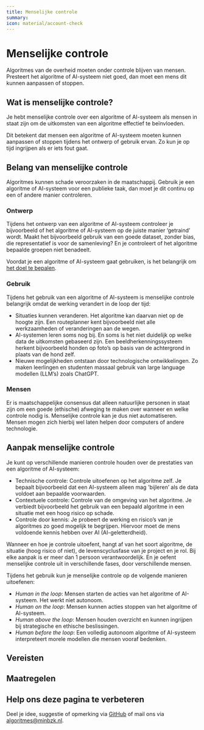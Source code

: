 ```yaml
---
title: Menselijke controle
summary:
icon: material/account-check
---
```


# Menselijke controle
Algoritmes van de overheid moeten onder controle blijven van mensen. Presteert het algoritme of AI-systeem niet goed, dan moet een mens dit kunnen aanpassen of stoppen.

## Wat is menselijke controle?
Je hebt menselijke controle over een algoritme of AI-systeem als mensen in staat zijn om de uitkomsten van een algoritme effectief te beïnvloeden. 

Dit betekent dat mensen een algoritme of AI-systeem moeten kunnen aanpassen of stoppen tijdens het ontwerp of gebruik ervan. Zo kun je op tijd ingrijpen als er iets fout gaat.

## Belang van menselijke controle
Algoritmes kunnen schade veroorzaken in de maatschappij. Gebruik je een algoritme of AI-systeem voor een publieke taak, dan moet je dit continu op een of andere manier controleren. 

### Ontwerp
Tijdens het ontwerp van een algoritme of AI-systeem controleer je bijvoorbeeld of het algoritme of AI-systeem op de juiste manier ‘getraind’ wordt. Maakt het bijvoorbeeld gebruik van een goede dataset, zonder bias, die representatief is voor de samenleving? En je controleert of het algoritme bepaalde groepen niet benadeelt. 

Voordat je een algoritme of AI-systeem gaat gebruiken, is het belangrijk om [het doel te bepalen](../../maatregelen/formuleren_doelstellling.md). 

### Gebruik
Tijdens het gebruik van een algoritme of AI-systeem is menselijke controle belangrijk omdat de werking verandert in de loop der tijd:

- Situaties kunnen veranderen. Het algoritme kan daarvan niet op de hoogte zijn. Een routeplanner kent bijvoorbeeld niet alle werkzaamheden of veranderingen aan de wegen.
- AI-systemen leren soms nog bij. En soms is het niet duidelijk op welke data de uitkomsten gebaseerd zijn. Een beeldherkenningssysteem herkent bijvoorbeeld honden op foto’s op basis van de achtergrond in plaats van de hond zelf.
- Nieuwe mogelijkheden ontstaan door technologische ontwikkelingen. Zo maken leerlingen en studenten massaal gebruik van large language modellen (LLM’s) zoals ChatGPT.

### Mensen
Er is maatschappelijke consensus dat alleen natuurlijke personen in staat zijn om een goede (ethische) afweging te maken over wanneer en welke controle nodig is. Menselijke controle kan je dus niet automatiseren. Mensen mogen zich hierbij wel laten helpen door computers of andere technologie. 

## Aanpak menselijke controle
Je kunt op verschillende manieren controle houden over de prestaties van een algoritme of AI-systeem:

- Technische controle: Controle uitoefenen op het algoritme zelf. Je bepaalt bijvoorbeeld dat een AI-systeem alleen mag 'bijleren’ als de data voldoet aan bepaalde voorwaarden.
- Contextuele controle: Controle van de omgeving van het algoritme. Je verbiedt bijvoorbeeld het gebruik van een bepaald algoritme in een situatie met een hoog risico op schade.
- Controle door kennis: Je probeert de werking en risico’s van je algoritmes zo goed mogelijk te begrijpen. Hiervoor moet de mens voldoende kennis hebben over AI (AI-geletterdheid).

Wanneer en hoe je controle uitoefent, hangt af van het soort algoritme, de situatie (hoog risico of niet), de levenscyclusfase van je project en je rol. 
Bij elke aanpak is er meer dan 1 persoon verantwoordelijk. En je oefent menselijke controle uit in verschillende fases, door verschillende mensen. 

Tijdens het gebruik kun je menselijke controle op de volgende manieren uitoefenen:

- _Human in the loop_: Mensen starten de acties van het algoritme of AI-systeem. Het werkt niet autonoom.
- _Human on the loop_: Mensen kunnen acties stoppen van het algoritme of AI-systeem.
- _Human above the loop_: Mensen houden overzicht en kunnen ingrijpen bij strategische en ethische beslissingen.
- _Human before the loop_: Een volledig autonoom algoritme of AI-systeem interpreteert morele modellen die mensen vooraf bedenken. 

## Vereisten

<!-- list_vereisten bouwblok/menselijke-controle -->


## Maatregelen

<!-- list_maatregelen bouwblok/menselijke-controle-->


## Help ons deze pagina te verbeteren
Deel je idee, suggestie of opmerking via [GitHub](https://github.com/MinBZK/Algoritmekader/edit/main/docs/onderwerpen/menselijke-controle/index.md) of mail ons via [algoritmes@minbzk.nl](mailto:algoritmes@minbzk.nl).
